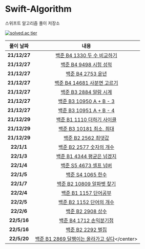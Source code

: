 # Swift-Algorithm
스위프트 알고리즘 풀이 저장소

<!--[![solved.ac tier](http://mazassumnida.wtf/api/generate_badge?boj=beans_bin)](https://solved.ac/beans_bin)-->
[![solved.ac tier](http://mazassumnida.wtf/api/v2/generate_badge?boj=beans_bin)](https://solved.ac/beans_bin)
<!--[![solved.ac tier](http://mazassumnida.wtf/api/mini/generate_badge?boj=beans_bin)](https://solved.ac/beans_bin)-->

|  <center>풀이 날짜</center> |  <center>내용</center> |  
|:--------|:--------:|
|<center>**21/12/27**</center> | <center> [백준 B4 1330 두 수 비교하기](https://beansbin.notion.site/B4-1330-496b9cdbf9364180b0c6d1dd839b6281)</center> |
|<center>**21/12/27**</center> | <center> [백준 B4 9498 시험 성적](https://beansbin.notion.site/B4-9498-e2d69fa3127d4b1bb11da4bae2cc92e8)</center> |
|<center>**21/12/27**</center> | <center> [백준 B4 2753 윤년](https://beansbin.notion.site/B4-2753-3b92cdd96e334ca687e92d3d786e7c63)</center> |
|<center>**21/12/27**</center> | <center> [백준 B4 14681 사분면 고르기](https://beansbin.notion.site/B4-14681-84226774d3cd428d96430bf49d8b8fe0)</center> |
|<center>**21/12/27**</center> | <center> [백준 B3 2884 알람 시계](https://beansbin.notion.site/B3-2884-5a1a5ed680bb45c98a927f4fd0df10d1)</center> |
|<center>**21/12/27**</center> | <center> [백준 B3 10950 A + B - 3](https://beansbin.notion.site/B3-10950-A-B-3-0ab4193536394923a41d13975981dc22)</center> |
|<center>**21/12/27**</center> | <center> [백준 B3 10951 A + B - 4](https://beansbin.notion.site/B3-10951-A-B-4-9414ed710c14470191827f9b337bf84d)</center> |
|<center>**21/12/29**</center> | <center> [백준 B1 1110 더하기 사이클](https://beansbin.notion.site/B1-1110-5b9595ae3ddf4eab8356a7e6db5d49d1)</center> |
|<center>**21/12/29**</center> | <center> [백준 B3 10181 최소, 최대](https://beansbin.notion.site/B3-10181-322bc5a983d34b12bf9d26a80d45dca4)</center> |
|<center>**21/12/29**</center> | <center> [백준 B2 2562 최댓값](https://beansbin.notion.site/B2-2562-0c296cba77c8451bb9dcec6de3a2d945)</center> |
|<center>**22/1/1**</center> | <center> [백준 B2 2577 숫자의 개수](https://beansbin.notion.site/B2-2577-617f09154f1749bf915e7814929d4dc9)</center> |
|<center>**22/1/3**</center> | <center> [백준 B1 4344 평균은 넘겠지](https://beansbin.notion.site/B1-4344-035d932e077c41ae98fb9809ee89f67e)</center> |
|<center>**22/1/4**</center> | <center> [백준 S5 4673 셀프 넘버](https://beansbin.notion.site/S5-4673-84f19250f7de4e62a0658a2d780346d9)</center> |
|<center>**22/1/5**</center> | <center> [백준 S4 1065 한수](https://beansbin.notion.site/S4-1065-f1456830bd6c48b3832c4ec2c6d30948)</center> |
|<center>**22/1/7**</center> | <center> [백준 B2 10809 알파벳 찾기](https://beansbin.notion.site/B2-10809-89761b86ebb740fc85868c8b5f1511c9)</center> |
|<center>**22/2/4**</center> | <center> [백준 B1 1157 단어공부](https://beansbin.notion.site/B1-1157-55c86a6813794b619f5f4d7d02afe3e7)</center> |
|<center>**22/2/5**</center> | <center> [백준 B2 1152 단어의 개수](https://beansbin.notion.site/B2-1152-9978dfcc833942e68752ccdea65c823e)</center> |
|<center>**22/2/6**</center> | <center> [백준 B2 2908 상수](https://beansbin.notion.site/B2-2908-2892150288b444e08f04264a614217f3)</center> |
|<center>**22/5/16**</center> | <center> [백준 B4 1712 손익분기점](https://beansbin.notion.site/B4-1712-8a492a77016a4bef9318a8a3b9967109)</center> |
|<center>**22/5/16**</center> | <center> [백준 B2 2292 벌집](https://beansbin.notion.site/B4-1712-8a492a77016a4bef9318a8a3b9967109)</center> |
|<center>**22/5/20**</center> | <center> [백준 B1 2869 달팽이는 올라가고 싶다]([https://beansbin.notion.site/B4-1712-8a492a77016a4bef9318a8a3b9967109](https://beansbin.notion.site/B1-2869-72c0ef039e8d49909638a3396f99fc29))</center> |




